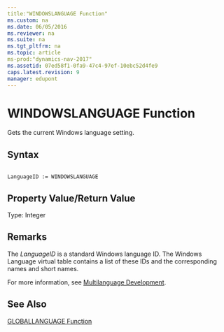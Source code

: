 ```yaml
---
title:"WINDOWSLANGUAGE Function"
ms.custom: na
ms.date: 06/05/2016
ms.reviewer: na
ms.suite: na
ms.tgt_pltfrm: na
ms.topic: article
ms-prod:"dynamics-nav-2017"
ms.assetid: 07ed58f1-0fa9-47c4-97ef-10ebc52d4fe9
caps.latest.revision: 9
manager: edupont
---
```

# WINDOWSLANGUAGE Function
Gets the current Windows language setting.  
  
## Syntax  
  
```  
  
LanguageID := WINDOWSLANGUAGE  
```  
  
## Property Value\/Return Value  
 Type: Integer  
  
## Remarks  
 The *LanguageID* is a standard Windows language ID. The Windows Language virtual table contains a list of these IDs and the corresponding names and short names.  
  
 For more information, see [Multilanguage Development](Multilanguage-Development.md).  
  
## See Also  
 [GLOBALLANGUAGE Function](GLOBALLANGUAGE-Function.md)